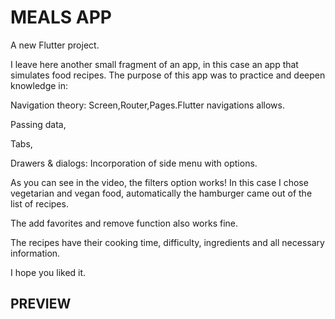 # MEALS APP

A new Flutter project.

I leave here another small fragment of an app, in this case an app that simulates food recipes. The purpose of this app was to practice and deepen knowledge in:

Navigation theory: Screen,Router,Pages.Flutter navigations allows.

Passing data,

Tabs,

Drawers & dialogs: Incorporation of side menu with options.

As you can see in the video, the filters option works! In this case I chose vegetarian and vegan food, automatically the hamburger came out of the list of recipes.

The add favorites and remove function also works fine.

The recipes have their cooking time, difficulty, ingredients and all necessary information.

I hope you liked it.


## PREVIEW


